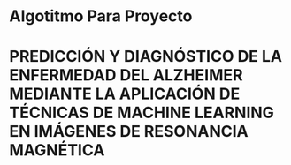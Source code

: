 

# Algotitmo Para Proyecto

# PREDICCIÓN Y DIAGNÓSTICO DE LA ENFERMEDAD DEL ALZHEIMER MEDIANTE LA APLICACIÓN DE TÉCNICAS DE MACHINE LEARNING EN IMÁGENES DE RESONANCIA MAGNÉTICA

